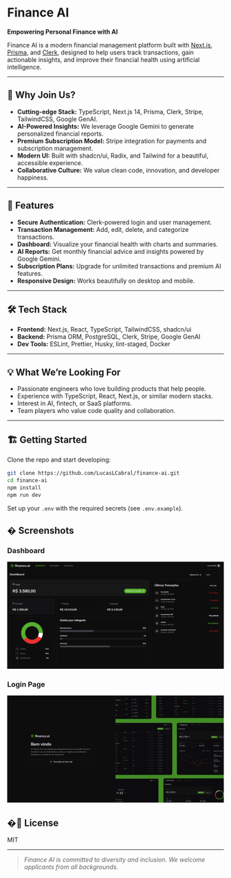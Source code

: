 # Finance AI

**Empowering Personal Finance with AI**

Finance AI is a modern financial management platform built with [Next.js](https://nextjs.org), [Prisma](https://www.prisma.io/), and [Clerk](https://clerk.com/), designed to help users track transactions, gain actionable insights, and improve their financial health using artificial intelligence.

---

## 🚀 Why Join Us?

- **Cutting-edge Stack:** TypeScript, Next.js 14, Prisma, Clerk, Stripe, TailwindCSS, Google GenAI.
- **AI-Powered Insights:** We leverage Google Gemini to generate personalized financial reports.
- **Premium Subscription Model:** Stripe integration for payments and subscription management.
- **Modern UI:** Built with shadcn/ui, Radix, and Tailwind for a beautiful, accessible experience.
- **Collaborative Culture:** We value clean code, innovation, and developer happiness.

---

## 🧩 Features

- **Secure Authentication:** Clerk-powered login and user management.
- **Transaction Management:** Add, edit, delete, and categorize transactions.
- **Dashboard:** Visualize your financial health with charts and summaries.
- **AI Reports:** Get monthly financial advice and insights powered by Google Gemini.
- **Subscription Plans:** Upgrade for unlimited transactions and premium AI features.
- **Responsive Design:** Works beautifully on desktop and mobile.

---

## 🛠️ Tech Stack

- **Frontend:** Next.js, React, TypeScript, TailwindCSS, shadcn/ui
- **Backend:** Prisma ORM, PostgreSQL, Clerk, Stripe, Google GenAI
- **Dev Tools:** ESLint, Prettier, Husky, lint-staged, Docker

---

## 💡 What We’re Looking For

- Passionate engineers who love building products that help people.
- Experience with TypeScript, React, Next.js, or similar modern stacks.
- Interest in AI, fintech, or SaaS platforms.
- Team players who value code quality and collaboration.

---

## 🏗️ Getting Started

Clone the repo and start developing:

```bash
git clone https://github.com/LucasLCabral/finance-ai.git
cd finance-ai
npm install
npm run dev
```

Set up your `.env` with the required secrets (see `.env.example`).

## � Screenshots

### Dashboard

![Dashboard](screenshots/finance-ai-dashboard.png)

### Login Page

![Login Page](screenshots/finance-ai-login-page.png)

## �📄 License

MIT

---

> _Finance AI is committed to diversity and inclusion. We welcome applicants from all backgrounds._
